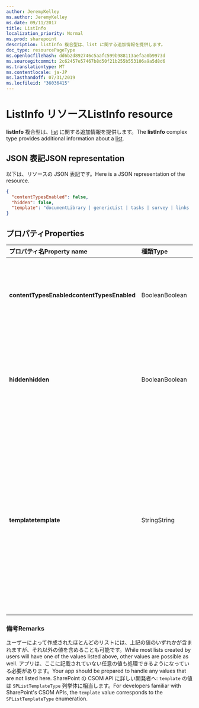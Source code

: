 ```yaml
---
author: JeremyKelley
ms.author: JeremyKelley
ms.date: 09/11/2017
title: ListInfo
localization_priority: Normal
ms.prod: sharepoint
description: listInfo 複合型は、list に関する追加情報を提供します。
doc_type: resourcePageType
ms.openlocfilehash: dd6b2d892746c5aafc599b988113aefaa0b9973d
ms.sourcegitcommit: 2c62457e57467b8d50f21b255b553106a9a5d8d6
ms.translationtype: MT
ms.contentlocale: ja-JP
ms.lasthandoff: 07/31/2019
ms.locfileid: "36036415"
---
```

# <a name="listinfo-resource"></a><span data-ttu-id="6ba9a-103">ListInfo リソース</span><span class="sxs-lookup"><span data-stu-id="6ba9a-103">ListInfo resource</span></span>

<span data-ttu-id="6ba9a-104">**listInfo** 複合型は、[list][] に関する追加情報を提供します。</span><span class="sxs-lookup"><span data-stu-id="6ba9a-104">The **listInfo** complex type provides additional information about a [list][].</span></span>

[list]: list.md

## <a name="json-representation"></a><span data-ttu-id="6ba9a-106">JSON 表記</span><span class="sxs-lookup"><span data-stu-id="6ba9a-106">JSON representation</span></span>

<span data-ttu-id="6ba9a-107">以下は、リソースの JSON 表記です。</span><span class="sxs-lookup"><span data-stu-id="6ba9a-107">Here is a JSON representation of the resource.</span></span>

<!-- {
  "blockType": "resource",
  "optionalProperties": [
  ],
  "@odata.type": "microsoft.graph.listInfo"
}-->

```json
{
  "contentTypesEnabled": false,
  "hidden": false,
  "template": "documentLibrary | genericList | tasks | survey | links | announcements | contacts | ..."
}
```

## <a name="properties"></a><span data-ttu-id="6ba9a-108">プロパティ</span><span class="sxs-lookup"><span data-stu-id="6ba9a-108">Properties</span></span>

| <span data-ttu-id="6ba9a-109">プロパティ名</span><span class="sxs-lookup"><span data-stu-id="6ba9a-109">Property name</span></span>           | <span data-ttu-id="6ba9a-110">種類</span><span class="sxs-lookup"><span data-stu-id="6ba9a-110">Type</span></span>    | <span data-ttu-id="6ba9a-111">説明</span><span class="sxs-lookup"><span data-stu-id="6ba9a-111">Description</span></span>
|:------------------------|:--------|:------------------------------------------------
| <span data-ttu-id="6ba9a-112">**contentTypesEnabled**</span><span class="sxs-lookup"><span data-stu-id="6ba9a-112">**contentTypesEnabled**</span></span> | <span data-ttu-id="6ba9a-113">Boolean</span><span class="sxs-lookup"><span data-stu-id="6ba9a-113">Boolean</span></span> | <span data-ttu-id="6ba9a-114">`true` である場合、このリストのコンテンツ タイプが有効であることを示します。</span><span class="sxs-lookup"><span data-stu-id="6ba9a-114">If `true`, indicates that content types are enabled for this list.</span></span>
| <span data-ttu-id="6ba9a-115">**hidden**</span><span class="sxs-lookup"><span data-stu-id="6ba9a-115">**hidden**</span></span>              | <span data-ttu-id="6ba9a-116">Boolean</span><span class="sxs-lookup"><span data-stu-id="6ba9a-116">Boolean</span></span> | <span data-ttu-id="6ba9a-117">`true` である場合、リストが通常 SharePoint ユーザー エクスペリエンスに表示されないことを示します。</span><span class="sxs-lookup"><span data-stu-id="6ba9a-117">If `true`, indicates that the list is not normally visible in the SharePoint user experience.</span></span>
| <span data-ttu-id="6ba9a-118">**template**</span><span class="sxs-lookup"><span data-stu-id="6ba9a-118">**template**</span></span>            | <span data-ttu-id="6ba9a-119">String</span><span class="sxs-lookup"><span data-stu-id="6ba9a-119">String</span></span>  | <span data-ttu-id="6ba9a-120">リストの作成に使用される基本リスト テンプレートを表す列挙値。</span><span class="sxs-lookup"><span data-stu-id="6ba9a-120">An enumerated value that represents the base list template used in creating the list.</span></span> <span data-ttu-id="6ba9a-121">代入可能な値は `documentLibrary`、`genericList`、`task`、`survey`、`announcements`、`contacts` などです。</span><span class="sxs-lookup"><span data-stu-id="6ba9a-121">Possible values include `documentLibrary`, `genericList`, `task`, `survey`, `announcements`, `contacts`, and more.</span></span>

### <a name="remarks"></a><span data-ttu-id="6ba9a-122">備考</span><span class="sxs-lookup"><span data-stu-id="6ba9a-122">Remarks</span></span>

<span data-ttu-id="6ba9a-123">ユーザーによって作成されたほとんどのリストには、上記の値のいずれかが含まれますが、それ以外の値を含めることも可能です。</span><span class="sxs-lookup"><span data-stu-id="6ba9a-123">While most lists created by users will have one of the values listed above, other values are possible as well.</span></span>
<span data-ttu-id="6ba9a-124">アプリは、ここに記載されていない任意の値も処理できるようになっている必要があります。</span><span class="sxs-lookup"><span data-stu-id="6ba9a-124">Your app should be prepared to handle any values that are not listed here.</span></span>
<span data-ttu-id="6ba9a-125">SharePoint の CSOM API に詳しい開発者へ: `template` の値は `SPListTemplateType` 列挙体に相当します。</span><span class="sxs-lookup"><span data-stu-id="6ba9a-125">For developers familiar with SharePoint's CSOM APIs, the `template` value corresponds to the `SPListTemplateType` enumeration.</span></span>

<!-- uuid: 8fcb5dbc-d5aa-4681-8e31-b001d5168d79
2015-10-25 14:57:30 UTC -->
<!-- {
  "type": "#page.annotation",
  "description": "",
  "keywords": "",
  "section": "documentation",
  "suppressions": [
    "Warning: /api-reference/v1.0/resources/listinfo.md:
      Found potential enums in resource example that weren't defined in a table:(documentLibrary,genericList,tasks,survey,links,announcements,contacts,...) are in resource, but () are in table"
  ],
  "tocPath": ""
}-->
